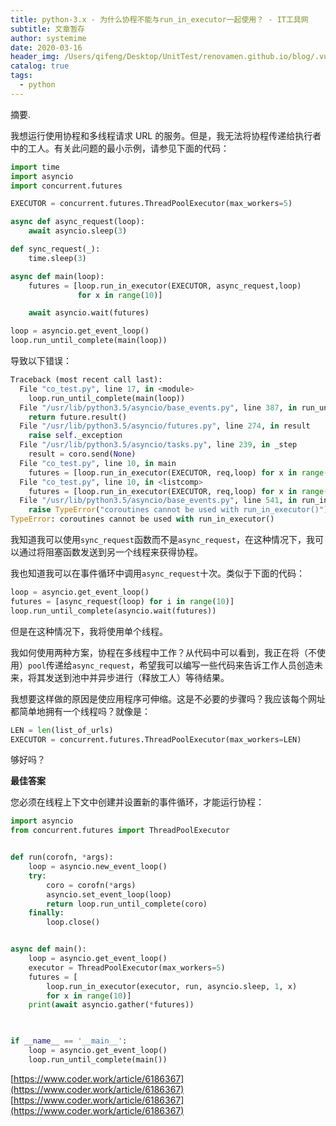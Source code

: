```yaml
---
title: python-3.x - 为什么协程不能与run_in_executor一起使用？ - IT工具网
subtitle: 文章暂存
author: systemime
date: 2020-03-16
header_img: /Users/qifeng/Desktop/UnitTest/renovamen.github.io/blog/.vuepress/public/img/in-post/header/11.jpg
catalog: true
tags:
  - python
---
```

摘要.

<!-- more -->
我想运行使用协程和多线程请求 URL 的服务。但是，我无法将协程传递给执行者中的工人。有关此问题的最小示例，请参见下面的代码：

```python
import time
import asyncio
import concurrent.futures

EXECUTOR = concurrent.futures.ThreadPoolExecutor(max_workers=5)

async def async_request(loop):
    await asyncio.sleep(3)

def sync_request(_):
    time.sleep(3)

async def main(loop):
    futures = [loop.run_in_executor(EXECUTOR, async_request,loop) 
               for x in range(10)]

    await asyncio.wait(futures)

loop = asyncio.get_event_loop()
loop.run_until_complete(main(loop))
```

导致以下错误：

```python
Traceback (most recent call last):
  File "co_test.py", line 17, in <module>
    loop.run_until_complete(main(loop))
  File "/usr/lib/python3.5/asyncio/base_events.py", line 387, in run_until_complete
    return future.result()
  File "/usr/lib/python3.5/asyncio/futures.py", line 274, in result
    raise self._exception
  File "/usr/lib/python3.5/asyncio/tasks.py", line 239, in _step
    result = coro.send(None)
  File "co_test.py", line 10, in main
    futures = [loop.run_in_executor(EXECUTOR, req,loop) for x in range(10)]
  File "co_test.py", line 10, in <listcomp>
    futures = [loop.run_in_executor(EXECUTOR, req,loop) for x in range(10)]
  File "/usr/lib/python3.5/asyncio/base_events.py", line 541, in run_in_executor
    raise TypeError("coroutines cannot be used with run_in_executor()")
TypeError: coroutines cannot be used with run_in_executor()
```

我知道我可以使用`sync_request`函数而不是`async_request`，在这种情况下，我可以通过将阻塞函数发送到另一个线程来获得协程。

我也知道我可以在事件循环中调用`async_request`十次。类似于下面的代码：

```python
loop = asyncio.get_event_loop()
futures = [async_request(loop) for i in range(10)]
loop.run_until_complete(asyncio.wait(futures))
```

但是在这种情况下，我将使用单个线程。

我如何使用两种方案，协程在多线程中工作？从代码中可以看到，我正在将（不使用）`pool`传递给`async_request`，希望我可以编写一些代码来告诉工作人员创造未来，将其发送到池中并异步进行（释放工人）等待结果。

我想要这样做的原因是使应用程序可伸缩。这是不必要的步骤吗？我应该每个网址都简单地拥有一个线程吗？就像是：

```python
LEN = len(list_of_urls)
EXECUTOR = concurrent.futures.ThreadPoolExecutor(max_workers=LEN)
```

够好吗？

**最佳答案**

您必须在线程上下文中创建并设置新的事件循环，才能运行协程：

```python
import asyncio
from concurrent.futures import ThreadPoolExecutor


def run(corofn, *args):
    loop = asyncio.new_event_loop()
    try:
        coro = corofn(*args)
        asyncio.set_event_loop(loop)
        return loop.run_until_complete(coro)
    finally:
        loop.close()


async def main():
    loop = asyncio.get_event_loop()
    executor = ThreadPoolExecutor(max_workers=5)
    futures = [
        loop.run_in_executor(executor, run, asyncio.sleep, 1, x)
        for x in range(10)]
    print(await asyncio.gather(*futures))
    


if __name__ == '__main__':
    loop = asyncio.get_event_loop()
    loop.run_until_complete(main())
```

 [https://www.coder.work/article/6186367](https://www.coder.work/article/6186367) 
 [https://www.coder.work/article/6186367](https://www.coder.work/article/6186367)
